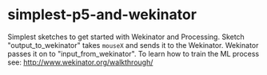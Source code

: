 # simplest-p5-and-wekinator
Simplest sketches to get started with Wekinator and Processing. Sketch "output_to_wekinator" takes `mouseX` and sends it to the Wekinator. Wekinator passes it on to "input_from_wekinator". To learn how to train the ML process see: http://www.wekinator.org/walkthrough/
